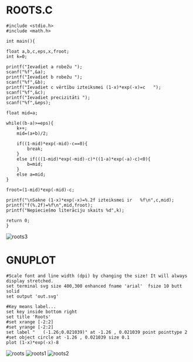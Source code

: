    # ROOTS.C
    
    #include <stdio.h>
    #include <math.h>

    int main(){
    
    float a,b,c,eps,x,froot;
    int k=0;
    
    printf("Ievadiet a robežu ");
    scanf("%f",&a);
    printf("Ievadiet b robežu ");
    scanf("%f",&b);
    printf("Ievadiet c vērtību izteiksmei (1-x)*exp(-x)=c   ");
    scanf("%f",&c);
    printf("Ievadiet precizitāti ");
    scanf("%f",&eps);
    
    float mid=a;
    
    while((b-a)>=eps){
        k++;
        mid=(a+b)/2;
        
        if((1-mid)*exp(-mid)-c==0){
            break;
        }
        else if(((1-mid)*exp(-mid)-c)*((1-a)*exp(-a)-c)<0){
            b=mid;
        }
        else a=mid;
    }
    
    froot=(1-mid)*exp(-mid)-c;

    printf("\nSakne (1-x)*exp(-x)=%.2f izteiksmei ir   %f\n",c,mid);
    printf("f(%.2f)=%f\n",mid,froot);
    printf("Nepieciešmo literāciju skaits %d",k);
    
    return 0;
    }
    
 ![roots3](https://user-images.githubusercontent.com/71380657/103362668-33e9c000-4ac2-11eb-8f33-ead2a3a4a095.png)
    
    
   # GNUPLOT

    #Scale font and line width (dpi) by changing the size! It will always display stretched.
    set terminal svg size 400,300 enhanced fname 'arial'  fsize 10 butt solid
    set output 'out.svg'

    #Key means label...
    set key inside bottom right
    set title 'Roots'
    #set xrange [-2:2]
    #set yrange [-2:2]
    set label "   (-1.26;0.021039)" at -1.26 , 0.021039 point pointtype 2
    #set object circle at -1.26 , 0.021039 size 0.1
    plot (1-x)*exp(-x)-8

![roots](https://user-images.githubusercontent.com/71380657/103362853-5f6caa80-4ac2-11eb-8d37-b63763d8b8ac.png)
![roots1](https://user-images.githubusercontent.com/71380657/103362856-60054100-4ac2-11eb-94a3-11c0061acc33.png)
![roots2](https://user-images.githubusercontent.com/71380657/103362857-609dd780-4ac2-11eb-9a9c-30449bece18b.png)


